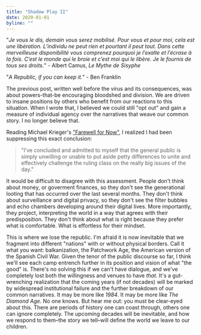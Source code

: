 ```yaml
---
title: "Shadow Play II"
date: 2020-01-01
byline: ""
---
```


"*Je vous le dis, demain vous serez mobilisé. Pour vous et pour moi, cela est une libération. L’individu ne peut rien et pourtant il peut tout. Dans cette merveilleuse disponibilité vous comprenez pourquoi je l’exalte et l’écrase à la fois. C’est le monde qui le broie et c’est moi qui le libère. Je le fournis de tous ses droits.*" - Albert Camus, *Le Mythe de Sisyphe*

"*A Republic, if you can keep it.*" - Ben Franklin


The previous post, written well before the virus and its consequences, was about powers-that-be encouraging bloodshed and division. We are driven to insane positions by others who benefit from our reactions to this situation. When I wrote that, I believed we could still "opt out" and gain a measure of individual agency over the narratives that weave our common story. I no longer believe that.

Reading Michael Krieger's ["Farewell for Now"](https://libertyblitzkrieg.com/2020/07/09/farewell-for-now/), I realized I had been suppressing this exact conclusion:
> "I’ve concluded and admitted to myself that the general public is simply unwilling or unable to put aside petty differences to unite and effectively challenge the ruling class on the really big issues of the day."

It would be difficult to disagree with this assessment. People don't think about money, or goverment finances, so they don't see the generational looting that has occurred over the last several months. They don't think about surveillance and digital privacy, so they don't see the filter bubbles and echo chambers developing around their digital lives. More importantly, they project, interpreting the world in a way that agrees with their predisposition. They don't think about what is right because they prefer what is comfortable. What is effortless for their mindset.

This is where we lose the republic. I'm afraid it is now inevitable that we fragment into different "nations" with or without physical borders. Call it what you want: balkanization, the Patchwork Age, the American version of the Spanish Civil War. Given the tenor of the public discourse so far, I think we'll see each camp entrench further in its position and vision of what "the good" is. There's no solving this if we can't have dialogue, and we've completely lost both the willingness and venues to have _that_.
It's a gut-wrenching realization that the coming years (if not decades) will be marked by widespread institutional failure and the further breakdown of our common narratives. It may be more like _1984_. It may be more like _The Diamond Age_. No one knows. But hear me out: you must be clear-eyed about this. There are periods of history one can coast through, others one can ignore completely. The upcoming decades will be inevitable, and how we respond to them–the story we tell–will define the world we leave to our children.
